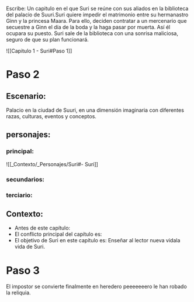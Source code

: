 Escribe:
Un capitulo en el que Suri se reúne con sus aliados en la biblioteca del palacio de Suuri.Suri quiere impedir el matrimonio entre su hermanastro Ginn y la princesa Maara.
Para ello, deciden contratar a un mercenario que secuestre a Ginn el día de la boda y la haga pasar por muerta. Así él ocupara su puesto. Suri sale de la biblioteca con una sonrisa maliciosa, seguro de que su plan funcionará.

![[Capitulo 1 - Suri#Paso 1]]

# Paso 2

## Escenario:
Palacio en la ciudad de Suuri, en una dimensión imaginaria con diferentes razas, culturas, eventos y conceptos.

## personajes:
### principal:
![[_Contexto/_Personajes/Suri#- Suri]]

### secundarios:

### terciario:

## Contexto:
-   Antes de este capítulo:
- El conflicto principal del capítulo es: 
-   El objetivo de Suri en este capítulo es: Enseñar al lector nueva vidala vida de Suri.

# Paso 3
 
El impostor se convierte finalmente en heredero peeeeeeero le han robado la reliquia.
  